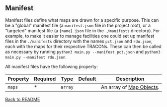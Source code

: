 ## Manifest

Manifest files define what maps are drawn for a specific purpose. This can be a "global" manifest file (a `manifest.json` file in the project root), or a "targeted" manifest file (a `{name}.json` file in the `./manifests` directory). For example, to make it easier to manage facilities one could set up manifest files in the `./manifests` directory with the names `pct.json` and `rdu.json`, each with the maps for their respective TRACONs. These can then be called as necessary by running `python3 main.py --manifest pct.json` and `python3 main.py --manifest rdu.json`.

All manifest files have the following property:

| Property | Required | Type    | Default | Description                                  |
| -------- | -------- | ------- | ------- | -------------------------------------------- |
| `maps`   | \*       | `array` |         | An array of [Map Objects](./MAP_OBJECTS.md). |

[Back to README](../README.md)
